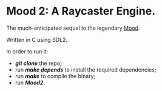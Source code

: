 <!DOCTYPE html>
<html>
<body>

<h1><b>Mood 2: A Raycaster Engine.</b></h1>
The much-anticipated sequel to the legendary <a href="https://yknottyd.itch.io/mood">Mood</a>.

<p>Written in C using SDL2.</p>
<p>In order to run it:</p>
<ul>
    <li><b><i>git clone</i></b> the repo;</li>
    <li>run <b><i>make depends</i></b> to install the required dependencies;</li>
    <li>run <b><i>make</i></b> to compile the binary;</li>
    <li>run <b><i>Mood2</i></b>.</li>
</ul>

</body>
</html>
